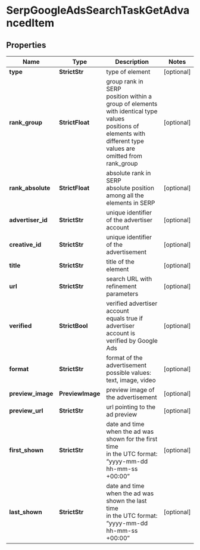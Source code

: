 # SerpGoogleAdsSearchTaskGetAdvancedItem


## Properties

| Name | Type | Description | Notes |
|------------ | ------------- | ------------- | -------------|
**type** | **StrictStr** | type of element |[optional]|
**rank_group** | **StrictFloat** | group rank in SERP<br>position within a group of elements with identical type values<br>positions of elements with different type values are omitted from rank_group |[optional]|
**rank_absolute** | **StrictFloat** | absolute rank in SERP<br>absolute position among all the elements in SERP |[optional]|
**advertiser_id** | **StrictStr** | unique identifier of the advertiser account |[optional]|
**creative_id** | **StrictStr** | unique identifier of the advertisement |[optional]|
**title** | **StrictStr** | title of the element |[optional]|
**url** | **StrictStr** | search URL with refinement parameters |[optional]|
**verified** | **StrictBool** | verified advertiser account<br>equals true if advertiser account is verified by Google Ads |[optional]|
**format** | **StrictStr** | format of the advertisement<br>possible values: text, image, video |[optional]|
**preview_image** | **PreviewImage** | preview image of the advertisement |[optional]|
**preview_url** | **StrictStr** | url pointing to the ad preview |[optional]|
**first_shown** | **StrictStr** | date and time when the ad was shown for the first time<br>in the UTC format: “yyyy-mm-dd hh-mm-ss +00:00” |[optional]|
**last_shown** | **StrictStr** | date and time when the ad was shown the last time<br>in the UTC format: “yyyy-mm-dd hh-mm-ss +00:00” |[optional]|